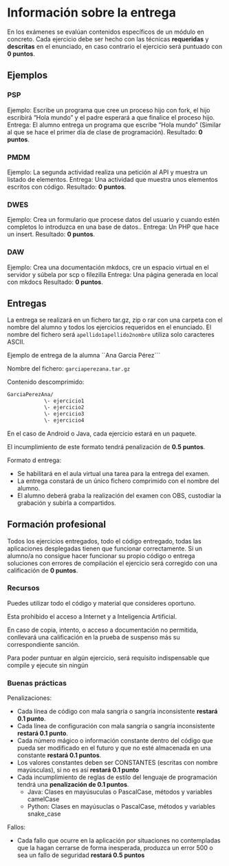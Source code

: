 # Información sobre la entrega

En los exámenes se evalúan contenidos específicos de un módulo en concreto. Cada ejercicio debe ser hecho con las técnicas **requeridas** y **descritas** en el enunciado, en caso contrario el ejercicio será puntuado con **0 puntos**.

## Ejemplos

### PSP
Ejemplo: Escribe un programa que cree un proceso hijo con fork, el hijo escribirá “Hola mundo” y el padre esperará a que finalice el proceso hijo.
Entrega: El alumno entrega un programa que escribe “Hola mundo” (Similar al que se hace el primer día de clase de programación).
Resultado: **0 puntos**.

### PMDM
Ejemplo: La segunda actividad realiza una petición al API y muestra un listado de elementos.
Entrega: Una actividad que muestra unos elementos escritos con código.
Resultado: **0 puntos**.

### DWES
Ejemplo: Crea un formulario que procese datos del usuario y cuando estén completos lo introduzca en una base de datos..
Entrega: Un PHP que hace un insert.
Resultado: **0 puntos**.

### DAW
Ejemplo: Crea una documentación mkdocs, cre un espacio virtual en el servidor y súbela por scp o filezilla
Entrega: Una página generada en local con mkdocs
Resultado: **0 puntos**.

## Entregas

La entrega se realizará en un fichero tar.gz, zip o rar con una carpeta con el nombre del alumno y todos los ejercicios requeridos en el enunciado. El nombre del fichero será ```apellido1apellido2nombre``` utiliza solo caracteres ASCII.

Ejemplo de entrega de la alumna ``Ana Garcia Pérez```

Nombre del fichero: ```garciaperezana.tar.gz```

Contenido descomprimido:

```txt
GarciaPerezAna/
            \- ejercicio1
            \- ejercicio2
            \- ejercicio3
            \- ejercicio4
```

En el caso de Android o Java, cada ejercicio estará en un paquete.

El incumplimiento de este formato tendrá penalización de **0.5 puntos**.

Formato d entrega:
- Se habilitará en el aula virtual una tarea para la entrega del examen.
- La entrega constará de un único fichero comprimido con el nombre del alumno.
- El alumno deberá graba la realización del examen con OBS, custodiar la grabación y subirla a compartidos.


## Formación profesional

Todos los ejercicios entregados, todo el código entregado, todas las aplicaciones desplegadas tienen que funcionar correctamente. Si un alumno/a no consigue hacer funcionar su propio código o entrega soluciones con errores de compilación el ejercicio será corregido con una calificación de **0 puntos**.


### Recursos

Puedes utilizar todo el código y material que consideres oportuno.

Esta prohibido el acceso a Internet y a Inteligencia Artificial.

En caso de copia, intento, o acceso a documentación no permitida, conllevará una calificación en la prueba de suspenso más su correspondiente sanción.

Para poder puntuar en algún ejercicio, será requisito indispensable que compile y ejecute sin ningún


### Buenas prácticas

Penalizaciones:
- Cada línea de código con mala sangría o sangría inconsistente **restará 0.1 punto**.
- Cada línea de configuración con mala sangría o sangría inconsistente **restará 0.1 punto**.
- Cada número mágico o información constante dentro del código que pueda ser modificado en el futuro y que no esté almacenada en una constante **restará 0.1 puntos**.
- Los valores constantes deben ser CONSTANTES (escritas con nombre mayúsculas), si no es así **restará 0.1 punto**
- Cada incumplimiento de reglas de estilo del lenguaje de programación tendrá una **penalización de 0.1 puntos**.
    - Java: Clases en mayúsuculas o PascalCase, métodos y variables camelCase
    - Python: Clases en mayúsuclas o PascalCase, métodos y variables snake_case

Fallos:
- Cada fallo que ocurre en la aplicación por situaciones no contempladas que la hagan cerrarse de forma inesperada, produzca un error 500 o sea un fallo de seguridad **restará 0.5 puntos**